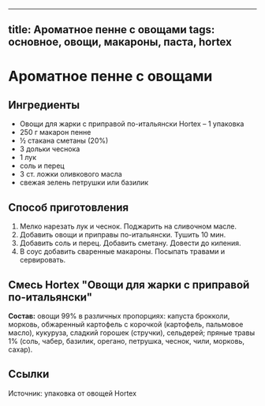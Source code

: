 ----
title: Ароматное пенне с овощами
tags: основное, овощи, макароны, паста, hortex
----

# Ароматное пенне с овощами

## Ингредиенты
- Овощи для жарки с приправой по-итальянски Hortex – 1 упаковка
- 250 г макарон пенне
- ½ стакана сметаны (20%)
- 3 дольки чеснока
- 1 лук
- соль и перец
- 3 ст. ложки оливкового масла
- свежая зелень петрушки или базилик

## Способ приготовления
1. Мелко нарезать лук и чеснок. Поджарить на сливочном масле.
2. Добавить овощи и приправы по-итальянски. Тушить 10 мин.
3. Добавить соль и перец. Добавить сметану. Довести до кипения.
4. В соус добавить сваренные макароны. Посыпать травами и сервировать.

## Смесь Hortex "Овощи для жарки с приправой по-итальянски"
**Состав:** овощи 99% в различных пропорциях: капуста брокколи, морковь, обжаренный картофель с корочкой (картофель, пальмовое масло), кукуруза, сладкий горошек (стручки), сельдерей; пряные травы 1% (соль, чабер, базилик, орегано, петрушка, чеснок, чили, морковь, сахар).
   
## Ссылки
Источник: упаковка от овощей Hortex

